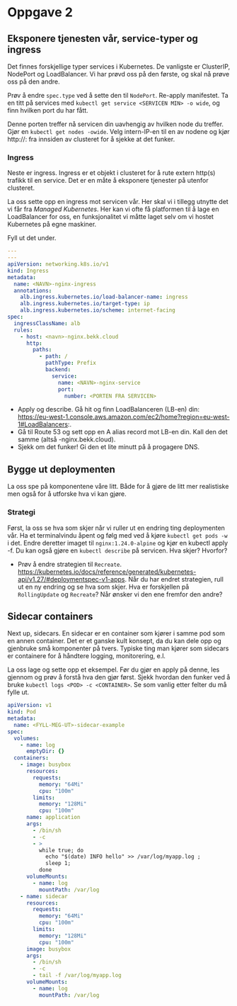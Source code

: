# Oppgave 2

## Eksponere tjenesten vår, service-typer og ingress

Det finnes forskjellige typer services i Kubernetes. De vanligste er ClusterIP, NodePort og LoadBalancer. Vi har prøvd oss på den første, og skal nå prøve oss på den andre.

Prøv å endre `spec.type` ved å sette den til `NodePort`. Re-apply manifestet. Ta en titt på services med `kubectl get service <SERVICEN MIN> -o wide`, og finn hvilken port du har fått.

Denne porten treffer nå servicen din uavhengig av hvilken node du treffer. Gjør en `kubectl get nodes -owide`. Velg intern-IP-en til en av nodene og kjør http://<IP>:<PORT> fra innsiden av clusteret for å sjekke at det funker.

### Ingress

Neste er ingress. Ingress er et objekt i clusteret for å rute extern http(s) trafikk til en service. Det er en måte å eksponere tjenester på utenfor clusteret.

La oss sette opp en ingress mot servicen vår. Her skal vi i tillegg utnytte det vi får fra _Managed Kubernetes_. Her kan vi ofte få platformen til å lage en LoadBalancer for oss, en funksjonalitet vi måtte laget selv om vi hostet Kubernetes på egne maskiner.

Fyll ut det under.

```yaml
---
---
apiVersion: networking.k8s.io/v1
kind: Ingress
metadata:
  name: <NAVN>-nginx-ingress
  annotations:
    alb.ingress.kubernetes.io/load-balancer-name: ingress
    alb.ingress.kubernetes.io/target-type: ip
    alb.ingress.kubernetes.io/scheme: internet-facing
spec:
  ingressClassName: alb
  rules:
    - host: <navn>-nginx.bekk.cloud
      http:
        paths:
          - path: /
            pathType: Prefix
            backend:
              service:
                name: <NAVN>-nginx-service
                port:
                  number: <PORTEN FRA SERVICEN>
```

- Apply og describe. Gå hit og finn LoadBalanceren (LB-en) din: https://eu-west-1.console.aws.amazon.com/ec2/home?region=eu-west-1#LoadBalancers:.
- Gå til Route 53 og sett opp en A alias record mot LB-en din. Kall den det samme (altså <navn>-nginx.bekk.cloud).
- Sjekk om det funker! Gi den et lite minutt på å progagere DNS.

## Bygge ut deploymenten

La oss spe på komponentene våre litt. Både for å gjøre de litt mer realistiske men også for å utforske hva vi kan gjøre.

### Strategi

Først, la oss se hva som skjer når vi ruller ut en endring ting deploymenten vår. Ha et terminalvindu åpent og følg med ved å kjøre `kubectl get pods -w` i det. Endre deretter imaget til `nginx:1.24.0-alpine` og kjør en kubectl apply -f. Du kan også gjøre en `kubectl describe` på servicen. Hva skjer? Hvorfor?

- Prøv å endre strategien til `Recreate`. https://kubernetes.io/docs/reference/generated/kubernetes-api/v1.27/#deploymentspec-v1-apps. Når du har endret strategien, rull ut en ny endring og se hva som skjer. Hva er forskjellen på `RollingUpdate` og `Recreate`? Når ønsker vi den ene fremfor den andre?

## Sidecar containers

Next up, sidecars. En sidecar er en container som kjører i samme pod som en annen container. Det er et ganske kult konsept, da du kan dele opp og gjenbruke små komponenter på tvers. Typiske ting man kjører som sidecars er containere for å håndtere logging, monitorering, e.l.

La oss lage og sette opp et eksempel. Før du gjør en apply på denne, les gjennom og prøv å forstå hva den gjør først. Sjekk hvordan den funker ved å bruke `kubectl logs <POD> -c <CONTAINER>`. Se som vanlig etter felter du må fylle ut.

```yaml
apiVersion: v1
kind: Pod
metadata:
  name: <FYLL-MEG-UT>-sidecar-example
spec:
  volumes:
    - name: log
      emptyDir: {}
  containers:
    - image: busybox
      resources:
        requests:
          memory: "64Mi"
          cpu: "100m"
        limits:
          memory: "128Mi"
          cpu: "100m"
      name: application
      args:
        - /bin/sh
        - -c
        - >
          while true; do
            echo "$(date) INFO hello" >> /var/log/myapp.log ;
            sleep 1;
          done
      volumeMounts:
        - name: log
          mountPath: /var/log
    - name: sidecar
      resources:
        requests:
          memory: "64Mi"
          cpu: "100m"
        limits:
          memory: "128Mi"
          cpu: "100m"
      image: busybox
      args:
        - /bin/sh
        - -c
        - tail -f /var/log/myapp.log
      volumeMounts:
        - name: log
          mountPath: /var/log
```
